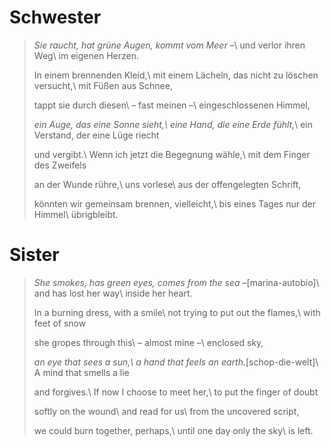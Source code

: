 Schwester
=========

> *Sie raucht, hat grüne Augen, kommt vom Meer* –\\
> und verlor ihren Weg\\
> im eigenen Herzen.
>
> In einem brennenden Kleid,\\
> mit einem Lächeln, das nicht zu löschen versucht,\\
> mit Füßen aus Schnee,
>
> tappt sie durch diesen\\
> – fast meinen –\\
> eingeschlossenen Himmel,
>
> *ein Auge, das eine Sonne sieht,\\
> eine Hand, die eine Erde fühlt,*\\
> ein Verstand, der eine Lüge riecht
>
> und vergibt.\\
> Wenn ich jetzt die Begegnung wähle,\\
> mit dem Finger des Zweifels
>
> an der Wunde rühre,\\
> uns vorlese\\
> aus der offengelegten Schrift,
>
> könnten wir gemeinsam brennen, vielleicht,\\
> bis eines Tages nur der Himmel\\
> übrigbleibt.

Sister
======

> *She smokes, has green eyes, comes from the sea –*[marina-autobio]\\
> and has lost her way\\
> inside her heart.
>
> In a burning dress, with a smile\\
> not trying to put out the flames,\\
> with feet of snow
>
> she gropes through this\\
> – almost mine –\\
> enclosed sky,
>
> *an eye that sees a sun,\\
> a hand that feels an earth.*[schop-die-welt]\\
> A mind that smells a lie
>
> and forgives.\\
> If now I choose to meet her,\\
> to put the finger of doubt
>
> softly on the wound\\
> and read for us\\
> from the uncovered script,
>
> we could burn together, perhaps,\\
> until one day only the sky\\
> is left.
